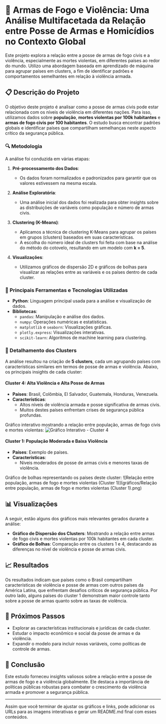 # 🔫 Armas de Fogo e Violência: Uma Análise Multifacetada da Relação entre Posse de Armas e Homicídios no Contexto Global

Este projeto explora a relação entre a posse de armas de fogo civis e a violência, especialmente as mortes violentas, em diferentes países ao redor do mundo. Utilizo uma abordagem baseada em aprendizado de máquina para agrupar países em clusters, a fim de identificar padrões e comportamentos semelhantes em relação à violência armada.

## 📋 Descrição do Projeto

O objetivo deste projeto é analisar como a posse de armas civis pode estar relacionada com os níveis de violência em diferentes nações. Para isso, utilizamos dados sobre **população**, **mortes violentas por 100k habitantes** e **armas de fogo civis por 100 habitantes**. O estudo busca encontrar padrões globais e identificar países que compartilham semelhanças neste aspecto crítico da segurança pública.

### 🔍 Metodologia

A análise foi conduzida em várias etapas:

1. **Pré-processamento dos Dados**: 
   - Os dados foram normalizados e padronizados para garantir que os valores estivessem na mesma escala.
   
2. **Análise Exploratória**: 
   - Uma análise inicial dos dados foi realizada para obter insights sobre as distribuições de variáveis como população e número de armas civis.
   
3. **Clustering (K-Means)**:
   - Aplicamos a técnica de clustering K-Means para agrupar os países em grupos (clusters) baseados em suas características.
   - A escolha do número ideal de clusters foi feita com base na análise do método do cotovelo, resultando em um modelo com **k = 5**.

4. **Visualizações**:
   - Utilizamos gráficos de dispersão 2D e gráficos de bolhas para visualizar as relações entre as variáveis e os países dentro de cada cluster.

### 🔑 Principais Ferramentas e Tecnologias Utilizadas

- **Python**: Linguagem principal usada para a análise e visualização de dados.
- **Bibliotecas**:
  - `pandas`: Manipulação e análise dos dados.
  - `numpy`: Operações numéricas e estatísticas.
  - `matplotlib` e `seaborn`: Visualizações gráficas.
  - `plotly.express`: Visualizações interativas.
  - `scikit-learn`: Algoritmos de machine learning para clustering.

### 🔢 Detalhamento dos Clusters

A análise resultou na criação de **5 clusters**, cada um agrupando países com características similares em termos de posse de armas e violência. Abaixo, os principais insights de cada cluster:

#### Cluster 4: Alta Violência e Alta Posse de Armas
- **Países**: Brasil, Colômbia, El Salvador, Guatemala, Honduras, Venezuela.
- **Características**:
  - Altos níveis de violência armada e posse significativa de armas civis.
  - Muitos destes países enfrentam crises de segurança pública profundas.

Gráfico interativo mostrando a relação entre população, armas de fogo civis e mortes violentas:
![Gráfico Interativo - Cluster 4](link_do_grafico)

#### Cluster 1: População Moderada e Baixa Violência
- **Países**: Exemplo de países.
- **Características**:
  - Níveis moderados de posse de armas civis e menores taxas de violência.

Gráfico de bolhas representando os países deste cluster:
![Relação entre população, armas de fogo e mortes violentas (Cluster 1)](gráficos/Relação entre população, armas de fogo e mortes violentas (Cluster 1).png)


## 📊 Visualizações

A seguir, estão alguns dos gráficos mais relevantes gerados durante a análise:

- **Gráfico de Dispersão dos Clusters**: Mostrando a relação entre armas de fogo civis e mortes violentas por 100k habitantes em cada cluster.
- **Gráfico de Bolhas**: Comparação entre os clusters 1 e 4, destacando as diferenças no nível de violência e posse de armas civis.

## 📈 Resultados

Os resultados indicam que países como o Brasil compartilham características de violência e posse de armas com outros países da América Latina, que enfrentam desafios críticos de segurança pública. Por outro lado, alguns países do cluster 1 demonstram maior controle tanto sobre a posse de armas quanto sobre as taxas de violência.

## 🚀 Próximos Passos

- Explorar as características institucionais e jurídicas de cada cluster.
- Estudar o impacto econômico e social da posse de armas e da violência.
- Expandir o modelo para incluir novas variáveis, como políticas de controle de armas.

## 🎯 Conclusão

Este estudo forneceu insights valiosos sobre a relação entre a posse de armas de fogo e a violência globalmente. Ele destaca a importância de políticas públicas robustas para combater o crescimento da violência armada e promover a segurança pública.

---

Assim que você terminar de ajustar os gráficos e links, pode adicionar os URLs para as imagens interativas e gerar um README.md final com esses conteúdos.
